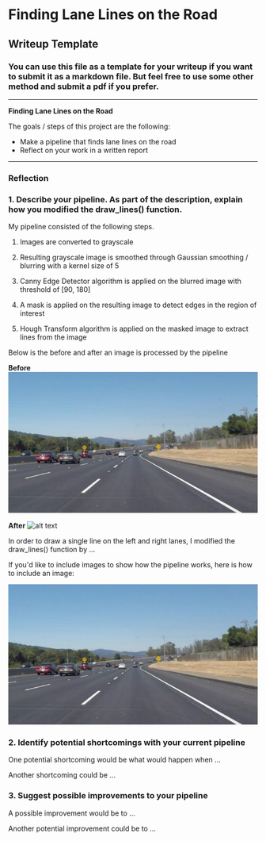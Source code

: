# **Finding Lane Lines on the Road** 

## Writeup Template

### You can use this file as a template for your writeup if you want to submit it as a markdown file. But feel free to use some other method and submit a pdf if you prefer.

---

**Finding Lane Lines on the Road**

The goals / steps of this project are the following:
* Make a pipeline that finds lane lines on the road
* Reflect on your work in a written report


[//]: # (Image References)

[image1]: ./test_images/solidWhiteCurve.jpg "solidWhiteCurve"
[image2]: ./test_images_output/segment_solidWhiteCurve.png "segment_solidWhiteCurve"

---

### Reflection

### 1. Describe your pipeline. As part of the description, explain how you modified the draw_lines() function.

My pipeline consisted of the following steps. 

1. Images are converted to grayscale

2. Resulting grayscale image is smoothed through Gaussian smoothing / blurring with a kernel size of 5

3. Canny Edge Detector algorithm is applied on the blurred image with threshold of [90, 180]

4. A mask is applied on the resulting image to detect edges in the region of interest

5. Hough Transform algorithm is applied on the masked image to extract lines from the image

Below is the before and after an image is processed by the pipeline

**Before**
![alt text][image1]

**After**
![alt text][image2]

In order to draw a single line on the left and right lanes, I modified the draw_lines() function by ...

If you'd like to include images to show how the pipeline works, here is how to include an image: 

![alt text][image1]


### 2. Identify potential shortcomings with your current pipeline


One potential shortcoming would be what would happen when ... 

Another shortcoming could be ...


### 3. Suggest possible improvements to your pipeline

A possible improvement would be to ...

Another potential improvement could be to ...
